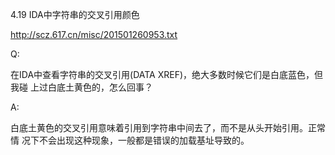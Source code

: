 4.19 IDA中字符串的交叉引用颜色

http://scz.617.cn/misc/201501260953.txt

Q:

在IDA中查看字符串的交叉引用(DATA XREF)，绝大多数时候它们是白底蓝色，但我碰
上过白底土黄色的，怎么回事？

A:

白底土黄色的交叉引用意味着引用到字符串中间去了，而不是从头开始引用。正常情
况下不会出现这种现象，一般都是错误的加载基址导致的。
